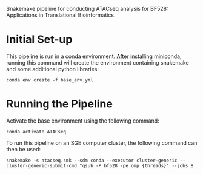Snakemake pipeline for conducting ATACseq analysis for BF528: Applications in Translational Bioinformatics.

# Initial Set-up
This pipeline is run in a conda environment. After installing miniconda, running this command will create the environment containing snakemake and some additional python libraries:
```
conda env create -f base_env.yml
```

# Running the Pipeline
Activate the base environment using the following command:
```
conda activate ATACseq
```

To run this pipeline on an SGE computer cluster, the following command can then be used:
```
snakemake -s atacseq.smk --sdm conda --executor cluster-generic --cluster-generic-submit-cmd "qsub -P bf528 -pe omp {threads}" --jobs 8
```

